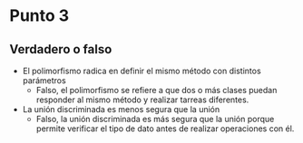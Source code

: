 # Punto 3

## Verdadero o falso
- El polimorfismo radica en definir el mismo método con distintos parámetros 
  - Falso, el polimorfismo se refiere a que dos o más clases puedan responder al mismo método y realizar tarreas diferentes. 
- La unión discriminada es menos segura que la unión 
  - Falso, la unión discriminada es más segura que la unión porque permite verificar el tipo de dato antes de realizar operaciones con él.

